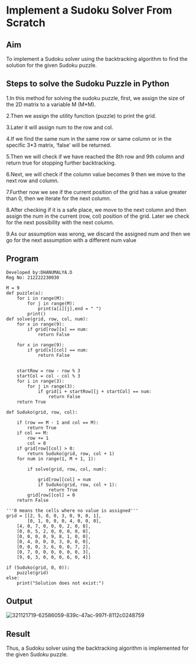 # Implement a Sudoku Solver From Scratch
## Aim
To implement a Sudoku solver using the backtracking algorithm to find the solution for the given Sudoku puzzle.
## Steps to solve the Sudoku Puzzle in Python

  1.In this method for solving the sudoku puzzle, first, we assign the size of the 2D matrix to a variable M (M*M).
  
 2.Then we assign the utility function (puzzle) to print the grid.
 
 3.Later it will assign num to the row and col.
 
 4.If we find the same num in the same row or same column or in the specific 3*3 matrix, ‘false’ will be returned.
 
 5.Then we will check if we have reached the 8th row and 9th column and return true for stopping further backtracking.
 
 6.Next, we will check if the column value becomes 9 then we move to the next row and column.
 
 7.Further now we see if the current position of the grid has a value greater than 0, then we iterate for the next column.
 
 8.After checking if it is a safe place, we move to the next column and then assign the num in the current (row, col) position of the grid. Later we check for the next possibility with the next column.
 
 9.As our assumption was wrong, we discard the assigned num and then we go for the next assumption with a different num value

## Program
```
Developed by:DHANUMALYA.D
Reg No: 212222230030
```
```
M = 9
def puzzle(a):
    for i in range(M):
        for j in range(M):
            print(a[i][j],end = " ")
        print()
def solve(grid, row, col, num):
    for x in range(9):
        if grid[row][x] == num:
            return False
             
    for x in range(9):
        if grid[x][col] == num:
            return False
 
 
    startRow = row - row % 3
    startCol = col - col % 3
    for i in range(3):
        for j in range(3):
            if grid[i + startRow][j + startCol] == num:
                return False
    return True
 
def Suduko(grid, row, col):
 
    if (row == M - 1 and col == M):
        return True
    if col == M:
        row += 1
        col = 0
    if grid[row][col] > 0:
        return Suduko(grid, row, col + 1)
    for num in range(1, M + 1, 1): 
     
        if solve(grid, row, col, num):
         
            grid[row][col] = num
            if Suduko(grid, row, col + 1):
                return True
        grid[row][col] = 0
    return False
 
'''0 means the cells where no value is assigned'''
grid = [[2, 5, 0, 0, 3, 0, 9, 0, 1],
        [0, 1, 0, 0, 0, 4, 0, 0, 0],
    [4, 0, 7, 0, 0, 0, 2, 0, 8],
    [0, 0, 5, 2, 0, 0, 0, 0, 0],
    [0, 0, 0, 0, 9, 8, 1, 0, 0],
    [0, 4, 0, 0, 0, 3, 0, 0, 0],
    [0, 0, 0, 3, 6, 0, 0, 7, 2],
    [0, 7, 0, 0, 0, 0, 0, 0, 3],
    [9, 0, 3, 0, 0, 0, 6, 0, 4]]
 
if (Suduko(grid, 0, 0)):
    puzzle(grid)
else:
    print("Solution does not exist:")
```
## Output
![321121719-62586059-839c-47ac-997f-8112c0248759](https://github.com/Dhanudhanaraj/19AI405ProjExp/assets/119218812/3b54a866-22b4-40a5-bd4a-2dbf9b520ca0)

## Result
Thus, a Sudoku solver using the backtracking algorithm is implemented for the given Sudoku puzzle.
